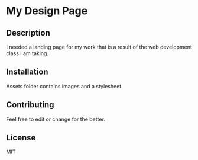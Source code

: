 # My Design Page

## Description

I needed a landing page for my work that is a result of the web development class I am taking.

## Installation

Assets folder contains images and a stylesheet.

## Contributing

Feel free to edit or change for the better.

## License

MIT
